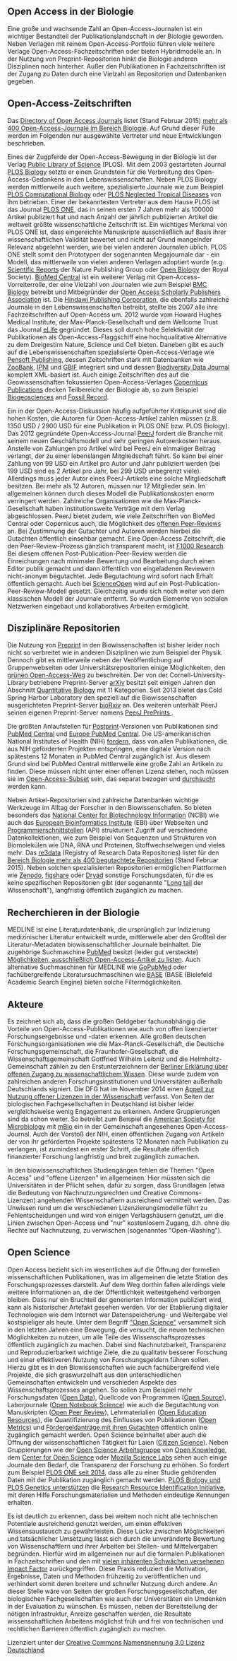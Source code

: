 ## Open Access in der Biologie

<!---
Allgemeine Informationen zur Verbreitung und Akzeptanz von Open
Access im jeweiligen Fach, Hinweise auf Tendenzen etc. 
-->

Eine große und wachsende Zahl an Open-Access-Journalen ist ein
wichtiger Bestandteil der Publikationslandschaft in der Biologie
geworden. Neben Verlagen mit reinem Open-Access-Portfolio führen viele
weitere Verlage Open-Access-Fachzeitschriften oder bieten
Hybridmodelle an. In der Nutzung von Preprint-Repositorien hinkt die
Biologie anderen Disziplinen noch hinterher. Außer den Publikationen in
Fachzeitschriften ist der Zugang zu Daten durch eine Vielzahl an
Repositorien und Datenbanken gegeben.

## Open-Access-Zeitschriften

<!--
Nennung/Vorstellung von Open-Access-Zeitschriften (reine
OA-Zeitschriften, nicht hybride Zeitschriften) im Fach, evtl. plus
weitere Hinweise.
-->

Das [Directory of Open Access Journals](http://www.doaj.org/) listet
(Stand Februar 2015) [mehr als 400 Open-Access-Journale im Bereich
Biologie](http://doaj.org/search?source={%22query%22:{%22filtered%22:{%22query%22:{%22match_all%22:{}},%22filter%22:{%22bool%22:{%22must%22:%5B{%22term%22:{%22_type%22:%22journal%22}},{%22term%22:{%22index.classification.exact%22:%22Biology%20%28General%29%22}}%5D}}}}}). Auf
Grund dieser Fülle werden im Folgenden nur ausgewählte Vertreter und
neue Entwicklungen beschrieben.

Eines der Zugpferde der Open-Access-Bewegung in der Biologie ist der
Verlag [Public Library of Science](http://www.plos.org/) (PLOS). Mit
dem 2003 gestarteten Journal [PLOS Biology](http://plosbiology.org/)
setzte er einen Grundstein für die Verbreitung des
Open-Access-Gedankens in den Lebenswissenschaften. Neben PLOS Biology
werden mittlerweile auch weitere, spezialisierte Journale wie zum
Beispiel [PLOS Computational Biology](http://ploscompbiol.org/) oder
[PLOS Neglected Tropical Diseases](http://www.plosntds.org/) von ihm
betrieben. Einer der bekanntesten Vertreter aus dem Hause PLOS ist das
Journal [PLOS ONE](http://plosone.org/), das in seinen ersten 7 Jahren
mehr als 100000 Artikel publiziert hat und nach Anzahl der jährlich
publizierten Artikel die weltweit größte wissenschaftliche Zeitschrift
ist. Ein wichtiges Merkmal von PLOS ONE ist, dass eingereichte
Manuskripte ausschließlich auf Basis ihrer wissenschaftlichen
Validität bewertet und nicht auf Grund mangelnder Relevanz abgelehnt
werden, wie bei vielen anderen Journalen üblich. PLOS ONE stellt somit
den Prototypen der sogenannten Megajournale dar - ein Modell, das
mittlerweile von vielen anderen Verlagen adoptiert wurde
(e.g. [Scientific Reports](http://www.nature.com/srep) der Nature
Publishing Group oder [Open
Biology](http://rsob.royalsocietypublishing.org/) der Royal
Society). [BioMed Central](http://www.biomedcentral.com/) ist ein
weiterer Verlag mit Open-Access-Vorreiterrolle, der eine Vielzahl von
Journalen wie zum Beispiel [BMC
Biology](http://www.biomedcentral.com/bmcbiol) betreibt und
Mitbegründer der [Open Access Scholarly Publishers
Association](http://oaspa.org/) ist. Die [Hindawi Publishing
Corporation](http://www.hindawi.com/), die ebenfalls zahlreiche
Journale in den Lebenswissenschaften betreibt, stellte bis 2007 alle
ihre Fachzeitschriften auf Open-Access um. 2012 wurde vom Howard
Hughes Medical Institute, der Max-Planck-Gesellschaft und dem Wellcome
Trust das Journal [eLife](http://elifesciences.org) gegründet. Dieses
soll durch hohe Selektivität der Publikationen als
Open-Access-Flaggschiff eine hochqualitative Alternative zu dem
Dreigestirn Nature, Science und Cell bieten. Daneben gibt es auch auf
die Lebenswissenschaften spezialisierte Open-Access-Verlage wie
[Pensoft Publishing](http://www.pensoft.net/), dessen Zeitschriften
stark mit Datenbanken wie [ZooBank](http://zoobank.org/),
[IPNI](http://www.ipni.org/) und [GBIF](http://www.gbif.org/)
integriert sind und dessen [Biodiversity Data
Journal](http://biodiversitydatajournal.com/) komplett XML-basiert
ist.  Auch einige Zeitschriften des auf die Geowissenschaften
fokussierten Open-Access-Verlages [Copernicus
Publications](http://publications.copernicus.org/) decken Teilbereiche
der Biologie ab, so zum Beispiel
[Biogeosciences](http://www.biogeosciences.net/) and [Fossil
Record](http://www.fossil-record.net/).

Ein in der Open-Access-Diskussion häufig aufgeführter Kritikpunkt sind
die hohen Kosten, die Autoren für Open-Access-Artikel zahlen müssen
(z.B. 1350 USD / 2900 USD für eine Publikation in PLOS ONE bzw. PLOS
Biology). Das 2012 gegründete Open-Access-Journal
[PeerJ](https://peerj.com/) fordert die Branche mit seinem neuen
Geschäftsmodell und sehr geringen Autorenkosten heraus. Anstelle von
Zahlungen pro Artikel wird bei PeerJ ein einmaliger Beitrag verlangt,
der zu einer lebenslangen Mitgliedschaft führt. So kann bei einer
Zahlung von 99 USD ein Artikel pro Autor und Jahr publiziert werden
(bei 199 USD sind es 2 Artikel pro Jahr, bei 299 USD unbegrenzt
viele). Allerdings muss jeder Autor eines PeerJ-Artikels eine solche
Mitgliedschaft besitzen. Bei mehr als 12 Autoren, müssen nur 12
Mitglieder sein. Im allgemeinen können durch dieses Modell die
Publikationskosten enorm verringert werden. Zahlreiche Organisationen
wie die Max-Planck-Gesellschaft haben institutionsweite Verträge mit
dem Verlag abgeschlossen. PeerJ bietet zudem, wie viele Zeitschriften
von BioMed Central oder Copernicus auch, die Möglichkeit des [offenen
Peer-Reviews](https://de.wikipedia.org/wiki/Offenes_Peer-Review)
an. Bei Zustimmung der Gutachter und Autoren werden hierbei die
Gutachten öffentlich einsehbar gemacht. Eine Open-Access Zeitschrift,
die den Peer-Review-Prozess gänzlich transparent macht, ist [F1000
Research](http://f1000research.com/). Bei diesem offenen
Post-Publication-Peer-Review werden die Einreichungen nach minimaler
Bewertung und Bearbeitung durch einen Editor publik gemacht und dann
öffentlich von eingeladenen Reviewern nicht-anonym begutachtet. Jede
Begutachtung wird sofort nach Erhalt öffentlich gemacht. Auch bei
[ScienceOpen](https://www.scienceopen.com/) wird auf ein
Post-Publication-Peer-Review-Modell gesetzt. Gleichzeitig wurde sich
noch weiter von dem klassischen Modell der Journale entfernt. So
wurden Elemente von sozialen Netzwerken eingebaut und kollaboratives
Arbeiten ermöglicht.

## Disziplinäre Repositorien 
<!--
Hinweise auf Fachrepositorien (auch international) oder sonstige
Repositorien (z.B. institutionelle Repositorien, die für das Fach
einschlägig sind), die wichtig im jeweiligen Fach sind.
-->

Die Nutzung von [Preprint](https://de.wikipedia.org/wiki/Preprint) in
den Biowissenschaften ist bisher leider noch nicht so verbreitet wie
in anderen Disziplinen wie zum Beispiel der Physik. Dennoch gibt es
mittlerweile neben der Veröffentlichung auf Gruppenwebseiten oder
Universitätsrepositorien einige Möglichkeiten, den [grünen
Open-Access-Weg](http://open-access.net/de/allgemeines/was_bedeutet_open_access/open_access_strategien/)
zu beschreiten. Der von der Cornell-University-Library betriebene
Preprint-Server [arXiv](http://arxiv.org) besitzt seit einigen Jahren
den Abschnitt [Quantitative Biology](http://arxiv.org/archive/q-bio)
mit 11 Kategorien. Seit 2013 bietet das Cold Spring Harbor Laboratory
den speziell auf die Biowissenschaften ausgerichteten Preprint-Server
[bioRxiv](http://biorxiv.org) an. Des weiteren unterhält PeerJ seinen
eigenen Preprint-Server namens [PeerJ PrePrints
](https://peerj.com/preprints/).

Die größten Anlaufstellen für
[Postprint](https://de.wikipedia.org/wiki/Postprint)-Versionen von
Publikationen sind [PubMed Central](http://www.ncbi.nlm.nih.gov/pmc/)
und [Europe PubMed Central](http://europepmc.org/). Die
US-amerikanischen National Institutes of Health (NIH)
[fordern](http://publicaccess.nih.gov/policy.htm), dass von allen
Publikationen, die aus NIH geförderten Projekten entspringen, eine
digitale Version nach spätestens 12 Monaten in PubMed Central
zugänglich ist. Aus diesem Grund sind bei PubMed Central mittlerweile
eine große Zahl an Artikeln zu finden. Diese müssen nicht unter einer
offenen Lizenz stehen, noch müssen sie im
[Open-Access-Subset](http://www.ncbi.nlm.nih.gov/pmc/tools/openftlist/)
sein, das separat bezogen und
[durchsucht](http://www.ncbi.nlm.nih.gov/pmc/?term=open+access%5Bfilter%5D)
werden kann.

Neben Artikel-Repositorien sind zahlreiche Datenbanken wichtige
Werkzeuge im Alltag der Forscher in den Biowissenschafen. So bieten
besonders das [National Center for Biotechnology
Information](http://www.ncbi.nlm.nih.gov/) (NCBI) wie auch das
[European Bioinformatics Institute](https://www.ebi.ac.uk/) (EBI) über
Webseiten und
[Programmierschnittstellen](https://de.wikipedia.org/wiki/Programmierschnittstelle)
(API) strukturiert Zugriff auf verschiedene Datenkollektionen, wie zum
Beispiel von Sequenzen und Strukturen von Biomolekülen wie DNA, RNA
und Proteinen, Stoffwechselwegen und vieles mehr. Das
[re3data](http://www.re3data.org/) (Registry of Research Data
Repositories) listet für den [Bereich Biologie mehr als 400
begutachtete
Repositorien](http://service.re3data.org/search/results/filter?term=&d=25&filter_subjects_active%5Bbiology%5D=Biology)
(Stand Februar 2015). Neben solchen spezialisierten Repositorien
ermöglichen Plattformen wie [Zenodo](https://zenodo.org/),
[figshare](http://figshare.com) oder [Dryad](http://datadryad.org)
sonstige Forschungsdaten, für die es keine spezifischen Repositorien
gibt (der sogenannte "[Long
tail](https://de.wikipedia.org/wiki/The_Long_Tail) der Wissenschaft"),
langfristig öffentlich zugänglich zu machen.

## Recherchieren in der Biologie

<!--  
Wie kann man OA-Content im Fach recherchieren? Was sind frei
zugängliche Datenbanken, und wie findet man OA-Content in den
einschlägigen Datenbanken und Suchmaschinen? (Welche
Suchmaschinen/Datenbanken lassen sich nach Open Access filtern?  
-->

MEDLINE ist eine Literaturdatenbank, die ursprünglich zur Indizierung
medizinischer Literatur entwickelt wurde, mittlerweile aber den
Großteil der Literatur-Metadaten biowissenschaftlicher Journale
beinhaltet. Die zugehörige Suchmaschine
[PubMed](http://www.ncbi.nlm.nih.gov/pubmed) besitzt (leider gut
versteckte) [Möglichkeiten, ausschließlich Open-Access-Artikel zu
listen](http://www.ncbi.nlm.nih.gov/pubmed?term=pubmed%20pmc%20open%20access%20%5Bfilter%5D).
Auch alternative Suchmaschinen für MEDLINE wie
[GoPubMed](http://www.gopubmed.org) oder fachübergreifende
Literatursuchmaschinen wie [BASE](http://www.base-search.net/) (BASE
(Bielefeld Academic Search Engine) bieten solche Filtermöglichkeiten.

## Akteure

<!-- Wer sind wichtige Open-Access-Akteure im Fach? Wer treibt
Entwicklungen voran oder behindert sie? Wie verhalten sich Akteure,
z.B. Verlage, Förderer, Fachgesellschaft(en)? Wer sind diejenigen, die
OA voran treiben im Fach?-->

Es zeichnet sich ab, dass die großen Geldgeber fachunabhängig die
Vorteile von Open-Access-Publikationen wie auch von offen lizenzierter
Forschungsergebnisse und -daten erkennen. Alle großen deutschen
Forschungsorganisationen wie die Max-Planck-Gesellschaft, die Deutsche
Forschungsgemeinschaft, die Fraunhofer-Gesellschaft, die
Wissenschaftsgemeinschaft Gottfried Wilhelm Leibniz und die
Helmholtz-Gemeinschaft zählen zu den Erstunterzeichnern der [Berliner
Erklärung über offenen Zugang zu wissenschaftlichem
Wissen](http://openaccess.mpg.de/Berlin-Declaration). Diese wurde
zudem von zahlreichen anderen Forschungsinstitutionen und
Universitäten außerhalb Deutschlands signiert. Die DFG hat im November
2014 einen [Appell zur Nutzung offener Lizenzen in der
Wissenschaft](http://www.dfg.de/foerderung/info_wissenschaft/info_wissenschaft_14_68/)
verfasst. Von Seiten der biologischen Fachgesellschaften in
Deutschland ist bisher leider vergleichsweise wenig Engagement zu
erkennen. Andere Gruppierungen sind da schon weiter. So betreibt zum
Beispiel die [American Society for Microbiology](http://www.asm.org/)
mit [mBio](http://mbio.asm.org/) ein in der Gemeinschaft angesehenes
Open-Access-Journal. Auch der Vorstoß der NIH, einen öffentlichen
Zugang von Artikeln der von ihr geförderten Projekte spätestens 12
Monaten nach Publikation zu verlangen, ist zumindest ein erster
Schritt, die Resultate öffentlich finanzierter Forschung langfristig
und breit zugänglich zumachen.

In den biowissenschaftlichen Studiengängen fehlen die Themen "Open
Access" und "offene Lizenzen" im allgemeinen. Hier müssten sich die
Universitäten in der Pflicht sehen, dafür zu sorgen, dass Grundlagen
(etwa die Bedeutung von Nachnutzungsrechten und Creative
Commons-Lizenzen) angehenden Wissenschaflern ausreichend vermittelt
werden. Das Unwissen rund um die verschiedenen Lizenzierungsmodelle führt
zu Fehlentscheidungen und wird von einigen Verlagshäusern genutzt, um
die Linien zwischen Open-Access und "nur" kostenlosem Zugang, d.h. ohne
die Rechte auf Nachnutzung, zu verwischen (sogenanntes "Open-Washing").

## Open Science

<!-- Welche verwandten/ähnlichen/begleitenden
Open-Science-Entwicklungen gibt es? Wie ist der Stand, was sind
interessante Projekte in den Bereichen: Open Data, Open Source, Open
Science? -->

Open Access bezieht sich im wesentlichen auf die Öffnung der formellen
wissenschaftlichen Publikationen, was im allgemeinen die letzte
Station des Forschungsprozesses darstellt. Auf dem Weg dorthin fallen
allerdings viele weitere Informationen an, die der Öffentlichkeit
weitestgehend verborgen bleiben.  Dass nur ein Bruchteil der
generierten Information publiziert wird, kann als historischer
Artefakt gesehen werden. Vor der Etablierung digitaler Technologien
wie dem Internet war Datenspeicherung- und Weitergabe viel
kostspieliger als heute. Unter dem Begriff ["Open
Science"](https://de.wikipedia.org/wiki/Offene_Wissenschaft)
versammelt sich in den letzten Jahren eine Bewegung, die versucht, die
neuen technischen Möglichkeiten zu nutzen, um alle Teile des
Wissenschaftsprozesses öffentlich zugänglich zu machen. Dabei sind
Nachnutzbarkeit, Transparenz und Reproduzierbarkeit wichtige Ziele,
die zu qualitativ besserer Forschung und einer effektiveren Nutzung
von Forschungsgeldern führen sollen. Hierzu gibt es in den
Biowissenschaften wie auch fachübergreifend viele Projekte, die sich
graswurzelhaft aus den unterschiedlichen Gemeinschaften entwickeln und
verschieden Aspekte des Wissenschaftsprozesses angehen. So sollen zum
Beispiel mehr Forschungsdaten ([Open
Data](https://de.wikipedia.org/wiki/Open_Data)), Quellcode von
Programmen ([Open
Source](https://de.wikipgedia.org/wiki/Open_Source)), Laborjournale
([Open Notebook
Science](https://en.wikipedia.org/wiki/Open_notebook_science)) wie
auch die Begutachtung von Manuskripten ([Open Peer
Review](https://de.wikipedia.org/wiki/Offenes_Peer-Review)),
Lehrmaterialien ([Open Education
Resources](https://de.wikipedia.org/wiki/Open_Educational_Resources)),
die Quantifizierung des Einflusses von Publikationen ([Open
Metrics](http://irights.info/artikel/open-metrics-jenseits-des-zitatkartells/10447))
und [Fördergeldanträge mit ihren
Gutachten](http://dx.doi.org/10.1371/journal.pbio.1002027) öffentlich
online zugänglich gemacht werden. Open Science beinhaltet aber auch
die Öffnung der wissenschaftlichen Tätigkeit für Laien ([Citizen
Science](https://de.wikipedia.org/wiki/Citizen_Science)). Neben
Gruppierungen wie der [Open Science
Arbeitsgruppe](https://science.okfn.org/) von [Open
Knowledge](https://okfn.org), dem [Center for Open
Science](http://centerforopenscience.org/) oder [Mozilla Science
Labs](http://www.mozillascience.org/) sehen auch einige Journale den
Bedarf, die Transparenz der Forschung zu erhöhen. So fordert zum
Beispiel [PLOS ONE seit
2014](http://www.plosone.org/static/policies#sharing), dass alle zu
einer Studie gehörenden Daten mit der Publikation zugänglich gemacht
werden. [PLOS Biology und PLOS Genetics
unterstützen](http://blogs.plos.org/biologue/2015/01/29/introducing-research-resource-identification-initiative-plos-biology-plos-genetics/)
die [Research Resource Identification
Initiative](http://scicrunch.com/resources), mit deren Hilfe
Forschungsmaterialien und Methoden eindeutige Kennungen erhalten.

Es ist deutlich zu erkennen, dass bei weitem noch nicht alle
technischen Potentiale ausreichend genutzt werden, um einen effektiven
Wissensaustausch zu gewährleisten. Diese Lücke zwischen Möglichkeiten
und tatsächlicher Umsetzung lässt sich durch die unveränderte
Bewertung von Wissenschaftlern und ihrer Arbeiten bei Stellen- und
Mittelvergaben begründen. Hierfür wird im allgemeinen nur auf die
formalen Publikationen in Fachzeitschriften und den mit [vielen inhärenten
Schwächen versehenen Impact
Factor](https://de.wikipedia.org/wiki/Impact_Factor#Kritik)
zurückgegriffen. Diese Praxis reduziert die Motivation, Ergebnisse, Daten und Methoden
frühzeitig zu veröffentlichen und verhindert somit deren breitere und
schneller Nutzung durch andere. An dieser Stelle wäre von
Seiten der großen Forschungsgesellschaften, der biologischen
Fachgesellschaften wie auch der Universitäten ein Umdenken in der
Evaluation zu wünschen. Es müssen, neben der Bereitstellung der
nötigen Infrastruktur, Anreize geschaffen werden, die Resultate
wissenschaftlichen Arbeitens möglichst früh und frei von technischen
und rechtlichen Barrieren öffentlich zugänglich zu machen.

<!---
## (Ggf.) Literatur
-->
  
<!-- Falls Literatur verwendet worden ist (bitte sparsam verwenden),
kann sie hier aufgeführt werden. Links auf Projekte etc., die im Text
erwähnt werden, bitte direkt im Text anbringen, nicht separat
aufführen. -->

Lizenziert unter der [Creative Commons Namensnennung 3.0 Lizenz Deutschland](https://creativecommons.org/licenses/by/3.0/de/).

